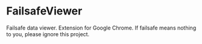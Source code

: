 FailsafeViewer
==============

Failsafe data viewer. Extension for Google Chrome. If failsafe means nothing to you, please ignore this project.
